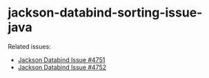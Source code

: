 # jackson-databind-sorting-issue-java

Related issues:
- [Jackson Databind Issue #4751](https://github.com/FasterXML/jackson-databind/issues/4751)
- [Jackson Databind Issue #4752](https://github.com/FasterXML/jackson-databind/issues/4752)